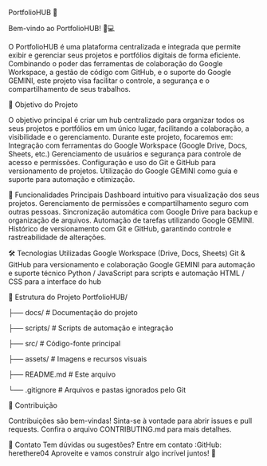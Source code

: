 PortfolioHUB 🚀

Bem-vindo ao PortfolioHUB! 🎨💻


O PortfolioHUB é uma plataforma centralizada e integrada que permite exibir e gerenciar seus projetos e portfólios digitais de forma eficiente. Combinando o poder das ferramentas de colaboração do Google Workspace, a gestão de código com GitHub, e o suporte do Google GEMINI, este projeto visa facilitar o controle, a segurança e o compartilhamento de seus trabalhos.


🚩 Objetivo do Projeto


O objetivo principal é criar um hub centralizado para organizar todos os seus projetos e portfólios em um único lugar, facilitando a colaboração, a visibilidade e o gerenciamento. Durante este projeto, focaremos em:
Integração com ferramentas do Google Workspace (Google Drive, Docs, Sheets, etc.)
Gerenciamento de usuários e segurança para controle de acesso e permissões.
Configuração e uso do Git e GitHub para versionamento de projetos.
Utilização do Google GEMINI como guia e suporte para automação e otimização.


🎯 Funcionalidades Principais
Dashboard intuitivo para visualização dos seus projetos.
Gerenciamento de permissões e compartilhamento seguro com outras pessoas.
Sincronização automática com Google Drive para backup e organização de arquivos.
Automação de tarefas utilizando Google GEMINI.
Histórico de versionamento com Git e GitHub, garantindo controle e rastreabilidade de alterações.


🛠️ Tecnologias Utilizadas
Google Workspace (Drive, Docs, Sheets)
Git & GitHub para versionamento e colaboração
Google GEMINI para automação e suporte técnico
Python / JavaScript para scripts e automação
HTML / CSS para a interface do hub


📂 Estrutura do Projeto
PortfolioHUB/

├── docs/                 # Documentação do projeto

├── scripts/              # Scripts de automação e integração

├── src/                  # Código-fonte principal

├── assets/               # Imagens e recursos visuais

├── README.md             # Este arquivo

└── .gitignore            # Arquivos e pastas ignorados pelo Git


🤝 Contribuição


Contribuições são bem-vindas! Sinta-se à vontade para abrir issues e pull requests. Confira o arquivo CONTRIBUTING.md para mais detalhes.


📧 Contato
Tem dúvidas ou sugestões? Entre em contato :GitHub: herethere04
Aproveite e vamos construir algo incrível juntos! 🚀
